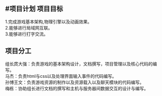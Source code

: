 #项目计划
项目目标
----------
1.完成游戏基本架构,物理引擎以及动画效果。<br/>
2.能够进行局域网互联。<br/>
3.能够进行打字交流。<br/>

项目分工
----------
组长庹大强：负责游戏的基本架构设计，文档撰写，项目管理以及核心代码的编写。<br/>
马杰：负责html与css以及处理界面输入事件的代码编写。<br/>
孙博王文：负责游戏资源的制作以及资源载入以及聊天模块的代码编写。<br/>
梅栋：协助组长进行文档的撰写和主机与服务器间数据交互的设计与编写。
